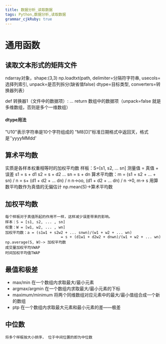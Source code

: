 ```yaml
---
title: 数据分析_读取数据
tags: Python,数据分析,读取数据
grammar_cjkRuby: true
---
```


# 通用函数
## 读取文本形式的矩阵文件
ndarray对象，shape:(3,3)
np.loadtxt(path, delimiter=分隔符字符串, usecols= 选择列索引, unpack=是否列拆分(缺省值false)
				dtype=目标类型, converters=转换器列表）
		
def 转换器1（文件中的数据项）:
	...
	return 数组中的数据项（unpack=false 就是多维数组，否则是多个一维数组）
	
#### dtype用法
"U10"表示字符串是10个字符组成的
"M8[D]"标准日期格式中返回天，格式是''yyyyMMdd'

## 算术平均数
实质是各样本权重相等时的加权平均数
样板：S=[s1, s2, ... sn]
测量值 = 真值 + 误差
s1 = s + d1
s2 = s + d2 
...
sn = s + dn
算术平均数：m = (s1 + s2 + ... + sn)  / n = s+ (d1 + d2 + ... dn) / n 
n->oo, (d1 + d2 + ... dn) / n ->0, m-> s
用算数平均数作为真值的无偏估计
np.mean(S)->算术平均数

## 加权平均数
	每个样板对于真值所起的作用不一样，这样减少误差带来的影响。
	样本：S = [s1, s2, ... , sn]
	权重：W = [w1, w2, ... , wn]
	加权平均数：a = (s1w1 + s2w2 + ... snwn)/(w1 + w2 + ... wn)
	                         = s + (d1w1 + d2w2 + dnwn)/(w1 + w2 + ... wn)
	np.average(S, W)-> 加权平均数
	成交量加权平均VWAP
	时间加权平均值TWAP

## 最值和极差
- max/min 在一个数组内求取最大/最小元素
- argmax/argmin 在一个数组内求取最大/最小元素的下标
- maximum/minimum 将两个同维数组对应元素中的最大/最小值组合成一个新的数组
- ptp 在一个数组内求取最大元素和最小元素的差——极差

## 中位数
	将多个样板按大小排序， 位于中间位置的即为中位数
